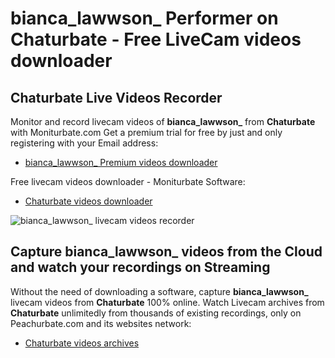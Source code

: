 # bianca_lawwson_ Performer on Chaturbate - Free LiveCam videos downloader

## Chaturbate Live Videos Recorder

Monitor and record livecam videos of **bianca_lawwson_** from **Chaturbate** with Moniturbate.com
Get a premium trial for free by just and only registering with your Email address:
* [bianca_lawwson_ Premium videos downloader](https://moniturbate.com/request-demo-licence-key.html)

Free livecam videos downloader - Moniturbate Software:
* [Chaturbate videos downloader](https://moniturbate.com/moniturbate-download-software.html)

![bianca_lawwson_ livecam videos recorder](https://peachurnet.com/templates/moniturbate-software.png)


## Capture bianca_lawwson_ videos from the Cloud and watch your recordings on Streaming

Without the need of downloading a software, capture **bianca_lawwson_** livecam videos from **Chaturbate** 100% online.
Watch Livecam archives from **Chaturbate** unlimitedly from thousands of existing recordings, only on Peachurbate.com and its websites network:
* [Chaturbate videos archives](https://peachurnet.com/)